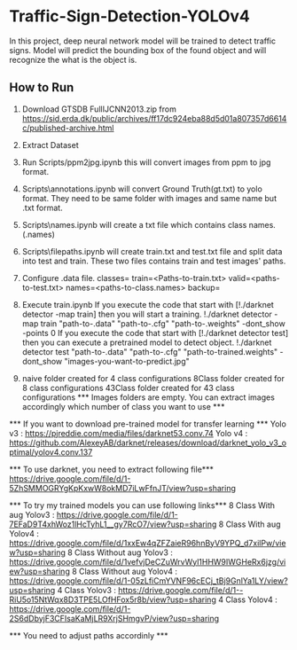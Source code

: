 # Traffic-Sign-Detection-YOLOv4

In this project, deep neural network model will be trained to detect traffic signs. Model will predict the bounding box of the found object and will recognize the what is the object is.


## How to Run


1) Download GTSDB FullIJCNN2013.zip
	from https://sid.erda.dk/public/archives/ff17dc924eba88d5d01a807357d6614c/published-archive.html 

2) Extract Dataset

3) Run Scripts/ppm2jpg.ipynb 
	this will convert images from ppm to jpg format.

4) Scripts\annotations.ipynb will convert Ground Truth(gt.txt) to yolo format. 
	They need to be same folder with images and same name but .txt format.

5) Scripts\names.ipynb will create a txt file which contains class names. (.names)

6) Scripts\filepaths.ipynb will create train.txt and test.txt file and split data into test and train. 
	These two files contains train and test images' paths.

7) Configure .data file.
	classes=<number-of-class>
	train=<Paths-to-train.txt>
	valid=<paths-to-test.txt>
	names=<paths-to-class.names>
	backup=<paths-to-where-to save-model>

8) Execute train.ipynb 
	If you execute the code that start with [!./darknet detector -map train] then you will start a training.
		!./darknet detector -map train "path-to-.data" "path-to-.cfg" "path-to-.weights" -dont_show -points 0
	If you execute the code that start with [!./darknet detector test] then you can execute a pretrained model to detect object.
		!./darknet detector test "path-to-.data" "path-to-.cfg" "path-to-trained.weights" -dont_show "images-you-want-to-predict.jpg"

9) naive folder created for 4 class configurations
   8Class folder created for 8 class configurations
   43Class folder created for 43 class configurations
   *** Images folders are empty. You can extract images accordingly which number of class you want to use ***

*** If you want to download pre-trained model for transfer learning ***
    Yolo v3 : https://pjreddie.com/media/files/darknet53.conv.74
    Yolo v4 : https://github.com/AlexeyAB/darknet/releases/download/darknet_yolo_v3_optimal/yolov4.conv.137

*** To use darknet, you need to extract following file***
    https://drive.google.com/file/d/1-5ZhSMMOGRYgKpKxwW8okMD7iLwFfnJT/view?usp=sharing

*** To try my trained models you can use following links***
    8 Class With aug Yolov3    : https://drive.google.com/file/d/1-7EFaD9T4xhWoz1lHcTyhL1__gy7RcO7/view?usp=sharing
    8 Class With aug Yolov4    : https://drive.google.com/file/d/1xxEw4qZFZaieR96hnByV9YPQ_d7xilPw/view?usp=sharing
    8 Class Without aug Yolov3 : https://drive.google.com/file/d/1vefvjDeCZuWrvWyl1HHW9IWGHeRx6jzg/view?usp=sharing
    8 Class Without aug Yolov4 : https://drive.google.com/file/d/1-05zLfiCmYVNF96cECj_tBj9GnlYa1LY/view?usp=sharing
    4 Class Yolov3             : https://drive.google.com/file/d/1--RiU5o15NtWqx8D3TPE5LOfHFox5r8b/view?usp=sharing
    4 Class Yolov4             : https://drive.google.com/file/d/1-2S6dDbyjF3CFIsaKaMjLR9XrjSHmgvP/view?usp=sharing


*** You need to adjust paths accordinly ***
